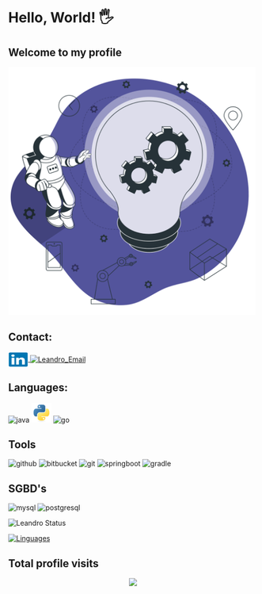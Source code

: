 # Hello, World! 🖐️
## Welcome to my profile

<img src="https://github.com/LeandroAlcantara-1997/LeandroAlcantara-1997/blob/main/Innovation-bro.png" alt="github" width="500" height="500" style="max-width:100%;"></img>

## Contact:

<a href="https://www.linkedin.com/in/leandro-alcantara-3101a820b">
<img align="center" alt="leandro-linkedin" height="30" width="40" src="https://raw.githubusercontent.com/devicons/devicon/master/icons/linkedin/linkedin-original.svg" style="max-width:100%;">
</a>
<a href="mailto:leandro1997silva97@gmail.com">
<img align="center" alt="Leandro_Email" height="30" width="40" src="https://www.vectorlogo.zone/logos/gmail/gmail-icon.svg" style="max-width:100%;">
</a>

## Languages:

<img src="https://cdn.jsdelivr.net/gh/devicons/devicon/icons/java/java-original.svg" alt="java" width="40" height="40" style="max-width:100%;"></img>
<img src="https://raw.githubusercontent.com/devicons/devicon/master/icons/python/python-original.svg" alt="python" width="40" height="40" style="max-width:100%;"></img>
<img src="https://cdn.jsdelivr.net/gh/devicons/devicon/icons/go/go-original-wordmark.svg" alt="go" width="40" height="40" style="max-width:100%;"></img>

## Tools

<img src="https://cdn.icon-icons.com/icons2/936/PNG/512/github-logo_icon-icons.com_73546.png" alt="github" width="40" height="40" style="max-width:100%;"></img>
<img src="https://cdn.jsdelivr.net/gh/devicons/devicon/icons/bitbucket/bitbucket-original.svg" alt="bitbucket" width="40" height="40" style="max-width:100%;"></img>
<img src="https://cdn.jsdelivr.net/gh/devicons/devicon/icons/git/git-original.svg" alt="git" width="40" height="40" style="max-width:100%;"></img>
<img src="https://cdn.jsdelivr.net/gh/devicons/devicon/icons/spring/spring-original.svg" alt="springboot" width="40" height="40" style="max-width:100%;"></img>
<img src="https://cdn.jsdelivr.net/gh/devicons/devicon/icons/gradle/gradle-plain.svg" alt="gradle" width="40" height="40" style="max-width:100%;"></img>

## SGBD's
<img src="https://cdn.jsdelivr.net/gh/devicons/devicon/icons/mysql/mysql-plain-wordmark.svg" alt="mysql" width="40" height="40" style="max-width:100%;"></img>
<img src="https://cdn.jsdelivr.net/gh/devicons/devicon/icons/postgresql/postgresql-plain.svg" alt="postgresql" width="40" height="40" style="max-width:100%;"></img>






![Leandro Status](https://github-readme-stats.vercel.app/api?username=LeandroAlcantara-1997&show_icons=true&theme=github_dark)

[![Linguages](https://github-readme-stats.vercel.app/api/top-langs/?username=LeandroAlcantara-1997&layout=compacttrue&theme=github_dark)](https://github.com/LeandroAlcantara-1997/github-readme-stats)

## Total profile visits<br>
 <p align="center"> 
   <img alingn="center" src="https://profile-counter.glitch.me/LeandroAlcantara-1997/count.svg" />




